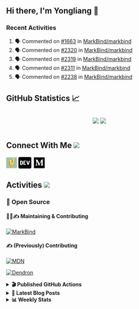## Hi there, I'm Yongliang 👋

### Recent Activities

<!--START_SECTION:activity-->
1. 🗣 Commented on [#1663](https://github.com/MarkBind/markbind/issues/1663) in [MarkBind/markbind](https://github.com/MarkBind/markbind)
2. 🗣 Commented on [#2320](https://github.com/MarkBind/markbind/issues/2320) in [MarkBind/markbind](https://github.com/MarkBind/markbind)
3. 🗣 Commented on [#2319](https://github.com/MarkBind/markbind/issues/2319) in [MarkBind/markbind](https://github.com/MarkBind/markbind)
4. 🗣 Commented on [#2311](https://github.com/MarkBind/markbind/issues/2311) in [MarkBind/markbind](https://github.com/MarkBind/markbind)
5. 🗣 Commented on [#2238](https://github.com/MarkBind/markbind/issues/2238) in [MarkBind/markbind](https://github.com/MarkBind/markbind)
<!--END_SECTION:activity-->

## GitHub Statistics :chart_with_upwards_trend:
<div align="center">
<div style="display: flex; align-items: center; justify-content: center;">

[![](https://github-readme-stats-tlylt.vercel.app/api?username=tlylt&show_icons=true&theme=tokyonight&hide_border=true&locale=en)](https://github.com/tlylt)
[![](https://github-readme-streak-stats.herokuapp.com/?user=tlylt&theme=tokyonight&hide_border=true)](https://github.com/tlylt)
</div>
</div>

## Connect With Me <img src="https://media.giphy.com/media/2wh5K5yE3ulp3xgYcG/giphy-downsized.gif" width="30">

<a href="https://www.yongliangliu.com/" target="_blank"><img align="center" src="static/site-icon.png" alt="yongliangliu.com" height="29" width="29" /></a>
<a href="https://dev.to/tlylt" target="_blank"><img align="center" src="static/dev-badge.svg" alt="dev.to/tlylt" height="35" width="35" /></a>
<a href="https://tlylt.medium.com" target="_blank"><img align="center" src="static/medium.png" alt="tlylt.medium.com" height="35" width="35" /></a>

## Activities <img src="https://media.giphy.com/media/WUlplcMpOCEmTGBtBW/giphy.gif" width="30">

### 🔭 Open Source

#### 👷‍♂️✍️ Maintaining & Contributing
[![MarkBind](https://github-readme-stats-tlylt.vercel.app/api/pin/?username=markbind&repo=markbind)](https://github.com/MarkBind/markbind)

#### ✍️ (Previously) Contributing
[![MDN](https://github-readme-stats-tlylt.vercel.app/api/pin/?username=mdn&repo=content)](https://github.com/mdn/content/issues?q=is%3Aopen+involves%3A%40me+sort%3Aupdated-desc)

[![Dendron](https://github-readme-stats-tlylt.vercel.app/api/pin/?username=dendronhq&repo=dendron)](https://github.com/dendronhq/dendron/issues?q=is%3Aopen+involves%3A%40me+sort%3Aupdated-desc)

<details>
<summary> <b>🎬 Published GitHub Actions </b> </summary>

[![install-graphviz](https://github-readme-stats-tlylt.vercel.app/api/pin/?username=tlylt&repo=install-graphviz)](https://github.com/tlylt/install-graphviz)

[![reposense-action](https://github-readme-stats-tlylt.vercel.app/api/pin/?username=tlylt&repo=reposense-action)](https://github.com/tlylt/reposense-action)

[![markbin-action](https://github-readme-stats-tlylt.vercel.app/api/pin/?username=markbind&repo=markbind-action)](https://github.com/MarkBind/markbind-action)

</details>

<details>
<summary> <b>📕 Latest Blog Posts</b> </summary>

<!-- BLOG-POST-LIST:START -->
- [Deploy a ChatGPT API Server in no time](https://www.yongliangliu.com/blog/chatgpt-nextjs-server/)
- [Creating a regex-based Markdown parser in TypeScript](https://www.yongliangliu.com/blog/rmark/)
- [Create VSCode Snippets for Markdown Blog Workflows](https://www.yongliangliu.com/blog/vscode-snippets/)
- [Brag Doc 2023](https://www.yongliangliu.com/blog/brag-doc-2023/)
- [My Journey into Open Source](https://www.yongliangliu.com/blog/my-journey-into-open-source/)
<!-- BLOG-POST-LIST:END -->

</details>

<details>
<summary> <b>📊 Weekly Stats</b> </summary>

<!--START_SECTION:waka-->
![Code Time](http://img.shields.io/badge/Code%20Time-1%2C046%20hrs%207%20mins-blue)

**🐱 My GitHub Data** 

> 📦 618.5 kB Used in GitHub's Storage 
 > 
> 🏆 1,193 Contributions in the Year 2023
 > 
> 🚫 Not Opted to Hire
 > 
> 📜 173 Public Repositories 
 > 
> 🔑 39 Private Repositories 
 > 
**I'm an Early 🐤** 

```text
🌞 Morning                3822 commits        ███████░░░░░░░░░░░░░░░░░░   29.15 % 
🌆 Daytime                3549 commits        ███████░░░░░░░░░░░░░░░░░░   27.07 % 
🌃 Evening                4852 commits        █████████░░░░░░░░░░░░░░░░   37.00 % 
🌙 Night                  889 commits         ██░░░░░░░░░░░░░░░░░░░░░░░   06.78 % 
```
📅 **I'm Most Productive on Wednesday** 

```text
Monday                   1703 commits        ███░░░░░░░░░░░░░░░░░░░░░░   12.99 % 
Tuesday                  1924 commits        ████░░░░░░░░░░░░░░░░░░░░░   14.67 % 
Wednesday                2133 commits        ████░░░░░░░░░░░░░░░░░░░░░   16.27 % 
Thursday                 1654 commits        ███░░░░░░░░░░░░░░░░░░░░░░   12.61 % 
Friday                   1690 commits        ███░░░░░░░░░░░░░░░░░░░░░░   12.89 % 
Saturday                 1997 commits        ████░░░░░░░░░░░░░░░░░░░░░   15.23 % 
Sunday                   2011 commits        ████░░░░░░░░░░░░░░░░░░░░░   15.34 % 
```


📊 **This Week I Spent My Time On** 

```text
🕑︎ Time Zone: Asia/Singapore

💬 Programming Languages: 
Markdown                 2 hrs 22 mins       ███████████████░░░░░░░░░░   61.05 % 
TypeScript               1 hr 21 mins        █████████░░░░░░░░░░░░░░░░   34.92 % 
JSON                     5 mins              █░░░░░░░░░░░░░░░░░░░░░░░░   02.19 % 
CSS                      3 mins              ░░░░░░░░░░░░░░░░░░░░░░░░░   01.35 % 
JavaScript               1 min               ░░░░░░░░░░░░░░░░░░░░░░░░░   00.49 % 
```


 Last Updated on 07/07/2023 00:57:42 UTC
<!--END_SECTION:waka-->

</details>
